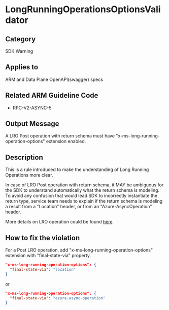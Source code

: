 # LongRunningOperationsOptionsValidator

## Category

SDK Warning

## Applies to

ARM and Data Plane OpenAPI(swagger) specs

## Related ARM Guideline Code

- RPC-V2-ASYNC-5

## Output Message

A LRO Post operation with return schema must have "x-ms-long-running-operation-options" extension enabled.

## Description

This is a rule introduced to make the understanding of Long Running Operations more clear.

In case of LRO Post operation with return schema, it MAY be ambiguous for the SDK to understand automatically what the return schema is modeling. To avoid any confusion that would lead SDK to incorrectly instantiate the return type, service team needs to explain if the return schema is modeling a result from a "Location" header, or from an "Azure-AsyncOperation" header.

More details on LRO operation could be found [here](https://github.com/Azure/autorest/blob/main/docs/extensions/readme.md#x-ms-long-running-operation)

## How to fix the violation

For a Post LRO operation, add "x-ms-long-running-operation-options" extension with "final-state-via" property.

```json
"x-ms-long-running-operation-options": {
  "final-state-via": "location"
}
```

or

```json
"x-ms-long-running-operation-options": {
  "final-state-via": "azure-async-operation"
}
```

